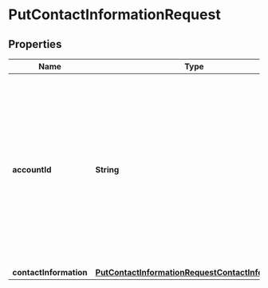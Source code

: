 

# PutContactInformationRequest


## Properties

| Name | Type | Description | Notes |
|------------ | ------------- | ------------- | -------------|
|**accountId** | **String** | &lt;p&gt;Specifies the 12-digit account ID number of the Amazon Web Services account that you want to access or modify with this operation. If you don&#39;t specify this parameter, it defaults to the Amazon Web Services account of the identity used to call the operation. To use this parameter, the caller must be an identity in the &lt;a href&#x3D;\&quot;https://docs.aws.amazon.com/organizations/latest/userguide/orgs_getting-started_concepts.html#account\&quot;&gt;organization&#39;s management account&lt;/a&gt; or a delegated administrator account. The specified account ID must also be a member account in the same organization. The organization must have &lt;a href&#x3D;\&quot;https://docs.aws.amazon.com/organizations/latest/userguide/orgs_manage_org_support-all-features.html\&quot;&gt;all features enabled&lt;/a&gt;, and the organization must have &lt;a href&#x3D;\&quot;https://docs.aws.amazon.com/organizations/latest/userguide/using-orgs-trusted-access.html\&quot;&gt;trusted access&lt;/a&gt; enabled for the Account Management service, and optionally a &lt;a href&#x3D;\&quot;https://docs.aws.amazon.com/organizations/latest/userguide/using-orgs-delegated-admin.html\&quot;&gt;delegated admin&lt;/a&gt; account assigned.&lt;/p&gt; &lt;note&gt; &lt;p&gt;The management account can&#39;t specify its own &lt;code&gt;AccountId&lt;/code&gt;. It must call the operation in standalone context by not including the &lt;code&gt;AccountId&lt;/code&gt; parameter.&lt;/p&gt; &lt;/note&gt; &lt;p&gt;To call this operation on an account that is not a member of an organization, don&#39;t specify this parameter. Instead, call the operation using an identity belonging to the account whose contacts you wish to retrieve or modify.&lt;/p&gt; |  [optional] |
|**contactInformation** | [**PutContactInformationRequestContactInformation**](PutContactInformationRequestContactInformation.md) |  |  |



